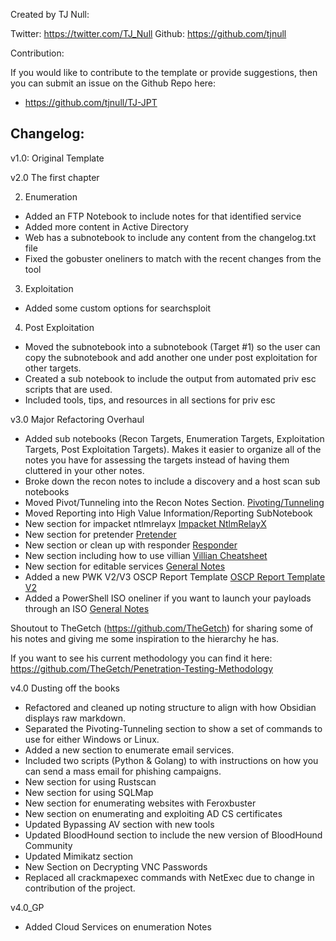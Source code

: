 Created by TJ Null:

Twitter: https://twitter.com/TJ_Null
Github: https://github.com/tjnull

Contribution: 

If you would like to contribute to the template or provide suggestions, then you can submit an issue on the Github Repo here:
- https://github.com/tjnull/TJ-JPT

## Changelog:

v1.0: Original Template

v2.0 The first chapter

2. Enumeration 
- Added an FTP Notebook to include notes for that identified service
- Added more content in Active Directory
- Web has a subnotebook to include any content from the changelog.txt file
- Fixed the gobuster oneliners to match with the recent changes from the tool

3. Exploitation
- Added some custom options for searchsploit

4. Post Exploitation
- Moved the subnotebook into a subnotebook (Target #1) so the user can copy the subnotebook and add another one under post exploitation for other targets. 
- Created a sub notebook to include the output from automated priv esc scripts that are used.
- Included tools, tips, and resources in all sections for priv esc

v3.0 Major Refactoring Overhaul
- Added sub notebooks (Recon Targets, Enumeration Targets, Exploitation Targets, Post Exploitation Targets). Makes it easier to organize all of the notes you have for assessing the targets instead of having them cluttered in your other notes.
- Broke down the recon notes to include a discovery and a host scan sub notebooks
- Moved Pivot/Tunneling into the Recon Notes Section. [Pivoting/Tunneling](../Pentest%20Template%20Master%203.0/1.%20Recon%20Notes/Pivoting_Tunneling.md)
- Moved Reporting into High Value Information/Reporting SubNotebook 
- New section for impacket ntlmrelayx [Impacket NtlmRelayX](../Pentest%20Template%20Master%203.0/3.%20Enumeration%20Notes/Impacket%20NtlmRelayX.md)
- New section for pretender [Pretender](../Pentest%20Template%20Master%203.0/3.%20Enumeration%20Notes/Pretender.md)
- New section or clean up with responder [Responder](../Pentest%20Template%20Master%203.0/3.%20Enumeration%20Notes/Responder.md)
- New section including how to use villian [Villian Cheatsheet](../Pentest%20Template%20Master%203.0/5.%20Exploitation%20Notes/Villian%20Cheatsheet.md)
- New section for editable services [General Notes](../Pentest%20Template%20Master%203.0/7.%20Post%20Exploitation/Editable%20Services/General%20Notes.md)
- Added a new PWK V2/V3 OSCP Report Template [OSCP Report Template V2](../Pentest%20Template%20Master%203.0/9.%20High%20Value%20Information_Reporting/Reporting/OSCP%20Report%20Template%20V2.md)
- Added a PowerShell ISO oneliner if you want to launch your payloads through an ISO [General Notes](../Pentest%20Template%20Master%203.0/5.%20Exploitation%20Notes/General%20Notes.md)


Shoutout to TheGetch (https://github.com/TheGetch) for sharing some of his notes and giving me some inspiration to the hierarchy he has. 

If you want to see his current methodology you can find it here: https://github.com/TheGetch/Penetration-Testing-Methodology

v4.0  Dusting off the books

- Refactored and cleaned up noting structure to align with how Obsidian displays raw markdown. 
- Separated the Pivoting-Tunneling section to show a set of commands to use for either Windows or Linux.
- Added a new section to enumerate email services. 
- Included two scripts (Python & Golang) to with instructions on how you can send a mass email for phishing campaigns.
- New section for using Rustscan
- New section for using SQLMap
- New section for enumerating websites with Feroxbuster
- New section on enumerating and exploiting AD CS certificates
- Updated Bypassing AV section with new tools
- Updated BloodHound section to include the new version of BloodHound Community
- Updated Mimikatz section
- New Section on Decrypting VNC Passwords
- Replaced all crackmapexec commands with NetExec due to change in contribution of the project. 

v4.0_GP

- Added Cloud Services on enumeration Notes